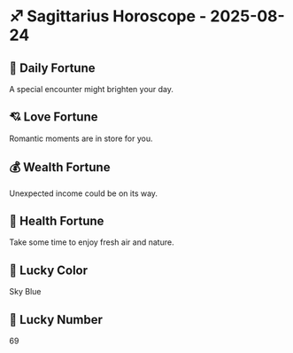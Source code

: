 # ♐ Sagittarius Horoscope - 2025-08-24

## 🎯 Daily Fortune

A special encounter might brighten your day.

## 💘 Love Fortune

Romantic moments are in store for you.

## 💰 Wealth Fortune

Unexpected income could be on its way.

## 🌱 Health Fortune

Take some time to enjoy fresh air and nature.

## 🎨 Lucky Color

Sky Blue

## 🔢 Lucky Number

69
